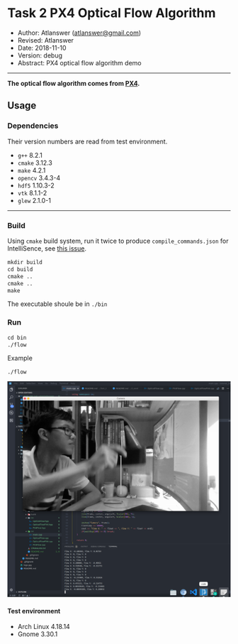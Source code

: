 # Task 2 PX4 Optical Flow Algorithm

* Author: Atlanswer (atlanswer@gmail.com)
* Revised: Atlanswer
* Date: 2018-11-10
* Version: debug
* Abstract: PX4 optical flow algorithm demo

---

**The optical flow algorithm comes from [PX4](https://github.com/PX4/OpticalFlow).**

## Usage

### Dependencies

Their version numbers are read from test environment.

* `g++` 8.2.1
* `cmake` 3.12.3
* `make` 4.2.1
* `opencv` 3.4.3-4
* `hdf5` 1.10.3-2
* `vtk` 8.1.1-2
* `glew` 2.1.0-1

---

### Build

Using `cmake` build system, run it twice to produce `compile_commands.json` for IntelliSence, see [this issue](https://gitlab.kitware.com/cmake/cmake/issues/16588).

```shell
mkdir build
cd build
cmake ..
cmake ..
make
```

The executable shoule be in `./bin`

### Run

```shell
cd bin
./flow
```

Example

```shell
./flow
```

![Screenshot](./res/Screenshot.png)

#### Test environment

* Arch Linux 4.18.14
* Gnome 3.30.1